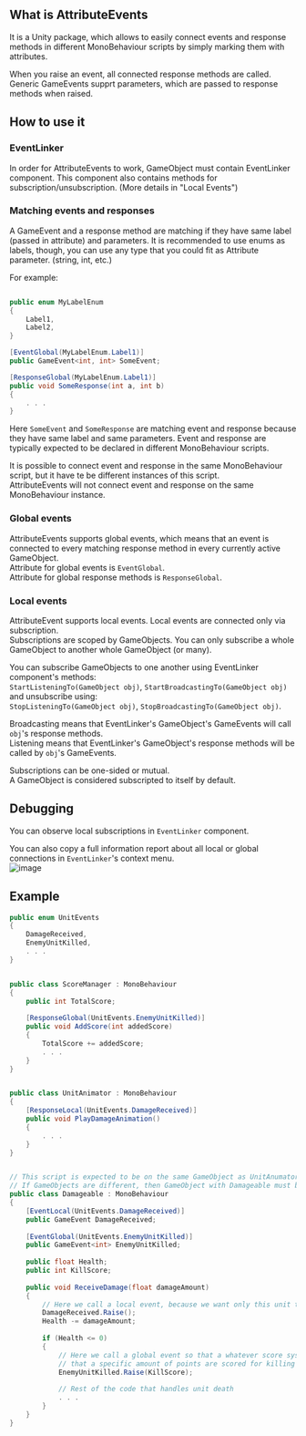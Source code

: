## What is AttributeEvents
It is a Unity package, which allows to easily connect events and response methods in different MonoBehaviour scripts by simply marking them with attributes.

When you raise an event, all connected response methods are called. Generic GameEvents supprt parameters, which are passed to response methods when raised.

## How to use it
### EventLinker
In order for AttributeEvents to work, GameObject must contain EventLinker component.
This component also contains methods for subscription/unsubscription. (More details in "Local Events")

### Matching events and responses
A GameEvent and a response method are matching if they have same label (passed in attribute) and parameters.
It is recommended to use enums as labels, though, you can use any type that you could fit as Attribute parameter. (string, int, etc.)

For example:
```C#

public enum MyLabelEnum
{
    Label1,
    Label2,
}

[EventGlobal(MyLabelEnum.Label1)]
public GameEvent<int, int> SomeEvent;

[ResponseGlobal(MyLabelEnum.Label1)]
public void SomeResponse(int a, int b)
{
    . . .
}
```

Here `SomeEvent` and `SomeResponse` are matching event and response because they have same label and same parameters.
Event and response are typically expected to be declared in different MonoBehaviour scripts.

It is possible to connect event and response in the same MonoBehaviour script, but it have te be different instances of this script.  
AttributeEvents will not connect event and response on the same MonoBehaviour instance.

### Global events
AttributeEvents supports global events, which means that an event is connected to every matching response method in every currently active GameObject.  
Attribute for global events is `EventGlobal`.  
Attribute for global response methods is `ResponseGlobal`.

### Local events
AttributeEvent supports local events. Local events are connected only via subscription.  
Subscriptions are scoped by GameObjects. You can only subscribe a whole GameObject to another whole GameObject (or many).  

You can subscribe GameObjects to one another using EventLinker component's methods:  
`StartListeningTo(GameObject obj)`, `StartBroadcastingTo(GameObject obj)`  
and unsubscribe using:  
`StopListeningTo(GameObject obj)`, `StopBroadcastingTo(GameObject obj)`.  

Broadcasting means that EventLinker's GameObject's GameEvents will call `obj`'s response methods.  
Listening means that EventLinker's GameObject's response methods will be called by `obj`'s GameEvents.  

Subscriptions can be one-sided or mutual.  
A GameObject is considered subscripted to itself by default.

## Debugging
You can observe local subscriptions in `EventLinker` component.

You can also copy a full information report about all local or global connections in `EventLinker`'s context menu.  
![image](https://user-images.githubusercontent.com/8547320/227983346-01eb6a0a-1fe1-4dd8-ae08-1632fe6dfacb.png)


## Example
```c#
public enum UnitEvents
{
    DamageReceived,
    EnemyUnitKilled,
    . . .
}


public class ScoreManager : MonoBehaviour
{
    public int TotalScore;
    
    [ResponseGlobal(UnitEvents.EnemyUnitKilled)]
    public void AddScore(int addedScore)
    {
        TotalScore += addedScore;
        . . .
    }
}


public class UnitAnimator : MonoBehaviour
{
    [ResponseLocal(UnitEvents.DamageReceived)]
    public void PlayDamageAnimation()
    {
        . . .
    }
}


// This script is expected to be on the same GameObject as UnitAnumator script
// If GameObjects are different, then GameObject with Damageable must broadcast to GameObject with UnitAnimator
public class Damageable : MonoBehaviour
{
    [EventLocal(UnitEvents.DamageReceived)]
    public GameEvent DamageReceived;
    
    [EventGlobal(UnitEvents.EnemyUnitKilled)]
    public GameEvent<int> EnemyUnitKilled;
    
    public float Health;
    public int KillScore;
    
    public void ReceiveDamage(float damageAmount)
    {
        // Here we call a local event, because we want only this unit to play damage animation, not all units
        DamageReceived.Raise();
        Health -= damageAmount;
        
        if (Health <= 0)
        {
            // Here we call a global event so that a whatever score system could know
            // that a specific amount of points are scored for killing an enemy
            EnemyUnitKilled.Raise(KillScore);
            
            // Rest of the code that handles unit death
            . . .
        }
    }
}
```
